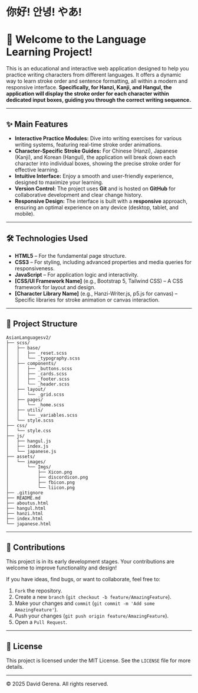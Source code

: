 # 你好! 안녕! やあ! 
# 👋 Welcome to the Language Learning Project!

This is an educational and interactive web application designed to help you practice writing characters from different languages. It offers a dynamic way to learn stroke order and sentence formatting, all within a modern and responsive interface. **Specifically, for Hanzi, Kanji, and Hangul, the application will display the stroke order for each character within dedicated input boxes, guiding you through the correct writing sequence.**

---

## ✨ Main Features

* **Interactive Practice Modules:** Dive into writing exercises for various writing systems, featuring real-time stroke order animations.
* **Character-Specific Stroke Guides:** For Chinese (Hanzi), Japanese (Kanji), and Korean (Hangul), the application will break down each character into individual boxes, showing the precise stroke order for effective learning.
* **Intuitive Interface:** Enjoy a smooth and user-friendly experience, designed to maximize your learning.
* **Version Control:** The project uses **Git** and is hosted on **GitHub** for collaborative development and clear change history.
* **Responsive Design:** The interface is built with a **responsive** approach, ensuring an optimal experience on any device (desktop, tablet, and mobile).

---

## 🛠️ Technologies Used

* **HTML5** – For the fundamental page structure.
* **CSS3** – For styling, including advanced properties and media queries for responsiveness.
* **JavaScript** – For application logic and interactivity.
* **[CSS/UI Framework Name]** (e.g., Bootstrap 5, Tailwind CSS) – A CSS framework for layout and design.
* **[Character Library Name]** (e.g., Hanzi-Writer.js, p5.js for canvas) – Specific libraries for stroke animation or canvas interaction.

---

## 📂 Project Structure
```
AsianLanguagesv2/
├── scss/
│   ├── base/
│   │   ├── _reset.scss
│   │   └── _typography.scss
│   ├── components/
│   │   ├── _buttons.scss
│   │   ├── _cards.scss
│   │   ├── _footer.scss
│   │   └── _header.scss
│   ├── layout/
│   │   └── _grid.scss
│   ├── pages/
│   │   └── _home.scss
│   ├── utils/
│   │   └── _variables.scss
│   └── style.scss
├── css/
│   └── style.css
├── js/
│   ├── hangul.js
│   ├── index.js
│   └── japanese.js
├── assets/
│   └── images/
│       └── Imgs/
│           ├── Xicon.png
│           ├── discordicon.png
│           ├── fbicon.png
│           └── liicon.png
├── .gitignore
├── README.md
├── aboutus.html
├── hangul.html
├── hanzi.html
├── index.html
└── japanese.html
```

---

## 🤝 Contributions

This project is in its early development stages. Your contributions are welcome to improve functionality and design!

If you have ideas, find bugs, or want to collaborate, feel free to:

1.  `Fork` the repository.
2.  Create a new `branch` (`git checkout -b feature/AmazingFeature`).
3.  Make your changes and `commit` (`git commit -m 'Add some AmazingFeature'`).
4.  Push your changes (`git push origin feature/AmazingFeature`).
5.  Open a `Pull Request`.

---

## 📄 License

This project is licensed under the MIT License. See the `LICENSE` file for more details.

---

© 2025 David Gerena. All rights reserved.
